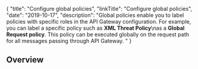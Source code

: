 {
"title": "Configure global policies",
"linkTitle": "Configure global policies",
"date": "2019-10-17",
"description": "Global policies enable you to label policies with specific roles in the API Gateway configuration. For example, you can label a specific policy such as **XML Threat Policy**\\nas a **Global Request policy**. This policy can be executed globally on the request path for all messages passing through API Gateway. "
}
﻿
<div id="p_general_global_policy_over">

Overview
--------

